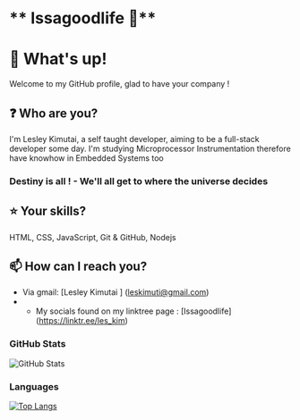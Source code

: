 # ** Issagoodlife 💯**

# **👋 What's up!**

Welcome to my GitHub profile, glad to have your company !

## **❓ Who are you?**

I'm Lesley Kimutai, a self taught developer, aiming to be a full-stack developer some day.
I'm studying Microprocessor Instrumentation therefore have knowhow in Embedded Systems too

### Destiny is all ! - We'll all get to where the universe decides  

## **⭐ Your skills?**

HTML, CSS, JavaScript, Git & GitHub, Nodejs

## **📫 How can I reach you?**


- Via gmail: [Lesley Kimutai ] (leskimuti@gmail.com)
- + My socials found on my linktree page : [Issagoodlife] (https://linktr.ee/les_kim)

### GitHub Stats 

<img src="https://github-readme-stats.vercel.app/api?username=Leskim&show_icons=true&theme=github_dark" alt="GitHub Stats" />

### Languages

[![Top Langs](https://github-readme-stats.vercel.app/api/top-langs/?username=Leskim&hide=html,css&theme=github_dark)](https://github.com/anuraghazra/github-readme-stats)
